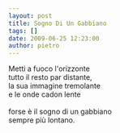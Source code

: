 ```yaml
---
layout: post
title: Sogno Di Un Gabbiano
tags: []
date: 2009-06-25 12:23:00
author: pietro
---
```

Metti a fuoco l'orizzonte<br/>tutto il resto par distante,<br/>la sua immagine tremolante<br/>e le onde cadon lente<br/><br/>forse è il sogno di un gabbiano<br/>sempre più lontano.
